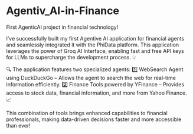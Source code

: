 # Agentiv_AI-in-Finance
First AgenticAI project in financial technology! 

I’ve successfully built my first Agentive AI application for financial agents and seamlessly integrated it with the PhiData platform. This application leverages the power of Groq AI Interface, enabling fast and free API keys for LLMs to supercharge the development process. 💡

🔍 The application features two specialized agents:
1️⃣ WebSearch Agent using DuckDuckGo – Allows the agent to search the web for real-time information efficiently.
2️⃣ Finance Tools powered by YFinance – Provides access to stock data, financial information, and more from Yahoo Finance. 📈

This combination of tools brings enhanced capabilities to financial professionals, making data-driven decisions faster and more accessible than ever!

